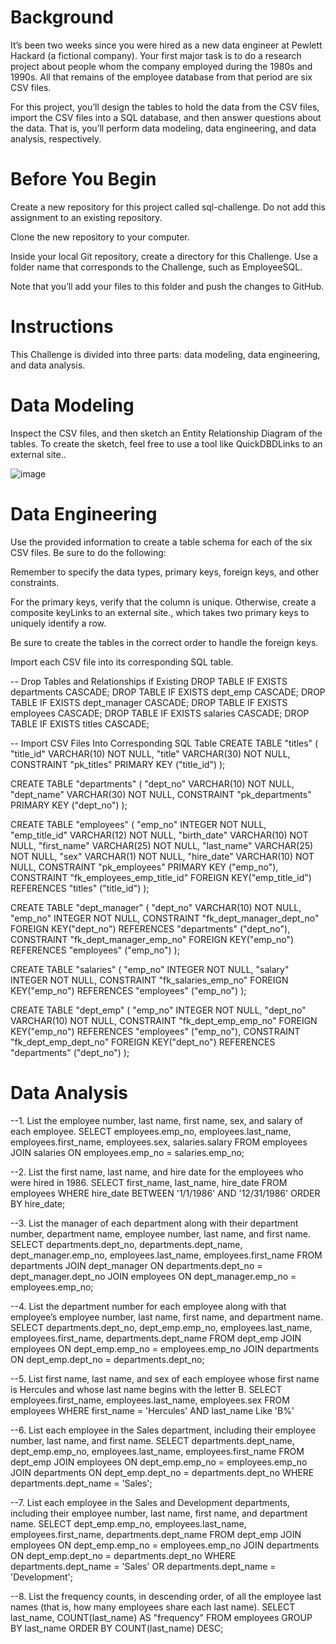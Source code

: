 # Background
It’s been two weeks since you were hired as a new data engineer at Pewlett Hackard (a fictional company). Your first major task is to do a research project about people whom the company employed during the 1980s and 1990s. All that remains of the employee database from that period are six CSV files.

For this project, you’ll design the tables to hold the data from the CSV files, import the CSV files into a SQL database, and then answer questions about the data. That is, you’ll perform data modeling, data engineering, and data analysis, respectively.

# Before You Begin
Create a new repository for this project called sql-challenge. Do not add this assignment to an existing repository.

Clone the new repository to your computer.

Inside your local Git repository, create a directory for this Challenge. Use a folder name that corresponds to the Challenge, such as EmployeeSQL.

Note that you’ll add your files to this folder and push the changes to GitHub.


# Instructions
This Challenge is divided into three parts: data modeling, data engineering, and data analysis.

# Data Modeling
Inspect the CSV files, and then sketch an Entity Relationship Diagram of the tables. To create the sketch, feel free to use a tool like QuickDBDLinks to an external site..

![image](https://github.com/seanrubin/sql-challenge/assets/31460184/71384bc5-e049-4244-83ab-f5524b60ce64)


# Data Engineering
Use the provided information to create a table schema for each of the six CSV files. Be sure to do the following:

Remember to specify the data types, primary keys, foreign keys, and other constraints.

For the primary keys, verify that the column is unique. Otherwise, create a composite keyLinks to an external site., which takes two primary keys to uniquely identify a row.

Be sure to create the tables in the correct order to handle the foreign keys.

Import each CSV file into its corresponding SQL table.

-- Drop Tables and Relationships if Existing
DROP TABLE IF EXISTS departments CASCADE;
DROP TABLE IF EXISTS dept_emp CASCADE;
DROP TABLE IF EXISTS dept_manager CASCADE;
DROP TABLE IF EXISTS employees CASCADE;
DROP TABLE IF EXISTS salaries CASCADE;
DROP TABLE IF EXISTS titles CASCADE;
 
-- Import CSV Files Into Corresponding SQL Table
CREATE TABLE "titles" (
    "title_id" VARCHAR(10)   NOT NULL,
    "title" VARCHAR(30)   NOT NULL,
    CONSTRAINT "pk_titles" PRIMARY KEY ("title_id")
);

CREATE TABLE "departments" (
    "dept_no" VARCHAR(10)   NOT NULL,
    "dept_name" VARCHAR(30)   NOT NULL,
    CONSTRAINT "pk_departments" PRIMARY KEY ("dept_no")
);

CREATE TABLE "employees" (
    "emp_no" INTEGER   NOT NULL,
    "emp_title_id" VARCHAR(12)   NOT NULL,
    "birth_date" VARCHAR(10)   NOT NULL,
    "first_name" VARCHAR(25)   NOT NULL,
    "last_name" VARCHAR(25)   NOT NULL,
    "sex" VARCHAR(1)   NOT NULL,
    "hire_date" VARCHAR(10)   NOT NULL,
    CONSTRAINT "pk_employees" PRIMARY KEY ("emp_no"),
    CONSTRAINT "fk_employees_emp_title_id" FOREIGN KEY("emp_title_id") REFERENCES "titles" ("title_id")
);

CREATE TABLE "dept_manager" (
    "dept_no" VARCHAR(10)   NOT NULL,
    "emp_no" INTEGER   NOT NULL,
    CONSTRAINT "fk_dept_manager_dept_no" FOREIGN KEY("dept_no") REFERENCES "departments" ("dept_no"),
    CONSTRAINT "fk_dept_manager_emp_no" FOREIGN KEY("emp_no") REFERENCES "employees" ("emp_no")
);

CREATE TABLE "salaries" (
    "emp_no" INTEGER   NOT NULL,
    "salary" INTEGER   NOT NULL,
    CONSTRAINT "fk_salaries_emp_no" FOREIGN KEY("emp_no") REFERENCES "employees" ("emp_no")
);

CREATE TABLE "dept_emp" (
    "emp_no" INTEGER   NOT NULL,
    "dept_no" VARCHAR(10)   NOT NULL,
    CONSTRAINT "fk_dept_emp_emp_no" FOREIGN KEY("emp_no") REFERENCES "employees" ("emp_no"),
    CONSTRAINT "fk_dept_emp_dept_no" FOREIGN KEY("dept_no") REFERENCES "departments" ("dept_no")
);

# Data Analysis

--1. List the employee number, last name, first name, sex, and salary of each employee.
SELECT employees.emp_no, employees.last_name, employees.first_name, employees.sex, salaries.salary
FROM employees
JOIN salaries
ON employees.emp_no = salaries.emp_no;


--2. List the first name, last name, and hire date for the employees who were hired in 1986.
SELECT first_name, last_name, hire_date 
FROM employees
WHERE hire_date BETWEEN '1/1/1986' AND '12/31/1986'
ORDER BY hire_date;

--3. List the manager of each department along with their department number, department name, employee number, last name, and first name.
SELECT departments.dept_no, departments.dept_name, dept_manager.emp_no, employees.last_name, employees.first_name
FROM departments
JOIN dept_manager
ON departments.dept_no = dept_manager.dept_no
JOIN employees
ON dept_manager.emp_no = employees.emp_no;

--4. List the department number for each employee along with that employee’s employee number, last name, first name, and department name.
SELECT departments.dept_no, dept_emp.emp_no, employees.last_name, employees.first_name, departments.dept_name
FROM dept_emp
JOIN employees
ON dept_emp.emp_no = employees.emp_no
JOIN departments
ON dept_emp.dept_no = departments.dept_no;

--5. List first name, last name, and sex of each employee whose first name is Hercules and whose last name begins with the letter B.
SELECT employees.first_name, employees.last_name, employees.sex
FROM employees
WHERE first_name = 'Hercules'
AND last_name Like 'B%'

--6. List each employee in the Sales department, including their employee number, last name, and first name.
SELECT departments.dept_name, dept_emp.emp_no, employees.last_name, employees.first_name
FROM dept_emp
JOIN employees
ON dept_emp.emp_no = employees.emp_no
JOIN departments
ON dept_emp.dept_no = departments.dept_no
WHERE departments.dept_name = 'Sales';

--7. List each employee in the Sales and Development departments, including their employee number, last name, first name, and department name.
SELECT dept_emp.emp_no, employees.last_name, employees.first_name, departments.dept_name
FROM dept_emp
JOIN employees
ON dept_emp.emp_no = employees.emp_no
JOIN departments
ON dept_emp.dept_no = departments.dept_no
WHERE departments.dept_name = 'Sales' 
OR departments.dept_name = 'Development';

--8. List the frequency counts, in descending order, of all the employee last names (that is, how many employees share each last name).
SELECT last_name,
COUNT(last_name) AS "frequency"
FROM employees
GROUP BY last_name
ORDER BY
COUNT(last_name) DESC;
